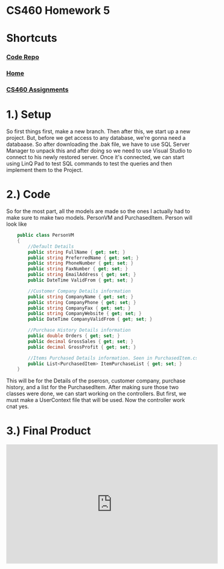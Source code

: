# CS460 Homework 5

# Shortcuts
### [Code Repo](https://github.com/joshua-martinez95/joshua-martinez95.github.io/tree/master/homework5) 
### [Home](../index.md) 
### [CS460 Assignments](portMain-cs460.md) 



# 1.) Setup
So first things first, make a new branch. Then after this, we start up a new project. But, before we get access to any database, we're gonna need a databaase. So after downloading the .bak file, we have to use SQL Server Manager to unpack this and after doing so we need to use Visual Studio to connect to his newly restored server. Once it's connected, we can start using LinQ Pad to test SQL commands to test the queries and then implement them to the Project.

# 2.) Code

So for the most part, all the models are made so the ones I actually had to make sure to make two models. PersonVM and PurchasedItem.
Person will look like 
```csharp
    public class PersonVM
    {
        //Default Details
        public string FullName { get; set; }
        public string PreferredName { get; set; }
        public string PhoneNumber { get; set; }
        public string FaxNumber { get; set; }
        public string EmailAddress { get; set; }
        public DateTime ValidFrom { get; set; }

        //Customer Company Details information
        public string CompanyName { get; set; }
        public string CompanyPhone { get; set; }
        public string CompanyFax { get; set; }
        public string CompanyWebsite { get; set; }
        public DateTime CompanyValidFrom { get; set; }

        //Purchase History Details information
        public double Orders { get; set; }
        public decimal GrossSales { get; set; }
        public decimal GrossProfit { get; set; }

        //Items Purchased Details information. Seen in PurchasedItem.cs
        public List<PurchasedItem> ItemPurchaseList { get; set; }
    }
```

This will be for the Details of the pserosn, customer company, purchase history, and a list for the PurchasedItem. 
After making sure those two classes were done, we can start working on the controllers. But first, we must make a UserContext file that will be used. Now the controller work cnat yes. 



# 3.) Final Product

<iframe width="560" height="315" src="https://www.youtube.com/embed/xliCUjWNAAk" frameborder="0" allow="accelerometer; autoplay; encrypted-media; gyroscope; picture-in-picture" allowfullscreen></iframe>
